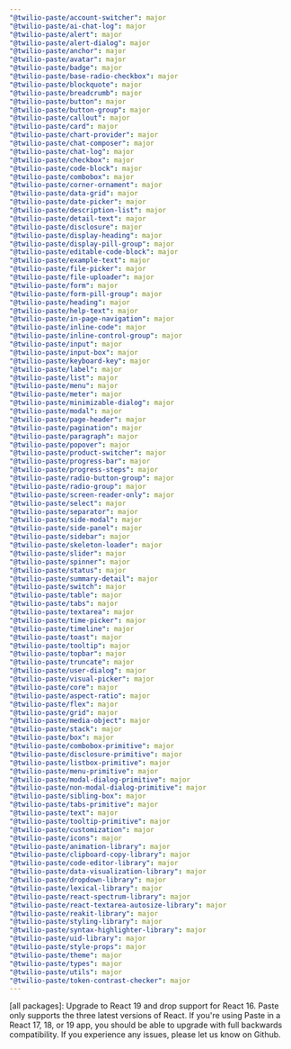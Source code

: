 ```yaml
---
"@twilio-paste/account-switcher": major
"@twilio-paste/ai-chat-log": major
"@twilio-paste/alert": major
"@twilio-paste/alert-dialog": major
"@twilio-paste/anchor": major
"@twilio-paste/avatar": major
"@twilio-paste/badge": major
"@twilio-paste/base-radio-checkbox": major
"@twilio-paste/blockquote": major
"@twilio-paste/breadcrumb": major
"@twilio-paste/button": major
"@twilio-paste/button-group": major
"@twilio-paste/callout": major
"@twilio-paste/card": major
"@twilio-paste/chart-provider": major
"@twilio-paste/chat-composer": major
"@twilio-paste/chat-log": major
"@twilio-paste/checkbox": major
"@twilio-paste/code-block": major
"@twilio-paste/combobox": major
"@twilio-paste/corner-ornament": major
"@twilio-paste/data-grid": major
"@twilio-paste/date-picker": major
"@twilio-paste/description-list": major
"@twilio-paste/detail-text": major
"@twilio-paste/disclosure": major
"@twilio-paste/display-heading": major
"@twilio-paste/display-pill-group": major
"@twilio-paste/editable-code-block": major
"@twilio-paste/example-text": major
"@twilio-paste/file-picker": major
"@twilio-paste/file-uploader": major
"@twilio-paste/form": major
"@twilio-paste/form-pill-group": major
"@twilio-paste/heading": major
"@twilio-paste/help-text": major
"@twilio-paste/in-page-navigation": major
"@twilio-paste/inline-code": major
"@twilio-paste/inline-control-group": major
"@twilio-paste/input": major
"@twilio-paste/input-box": major
"@twilio-paste/keyboard-key": major
"@twilio-paste/label": major
"@twilio-paste/list": major
"@twilio-paste/menu": major
"@twilio-paste/meter": major
"@twilio-paste/minimizable-dialog": major
"@twilio-paste/modal": major
"@twilio-paste/page-header": major
"@twilio-paste/pagination": major
"@twilio-paste/paragraph": major
"@twilio-paste/popover": major
"@twilio-paste/product-switcher": major
"@twilio-paste/progress-bar": major
"@twilio-paste/progress-steps": major
"@twilio-paste/radio-button-group": major
"@twilio-paste/radio-group": major
"@twilio-paste/screen-reader-only": major
"@twilio-paste/select": major
"@twilio-paste/separator": major
"@twilio-paste/side-modal": major
"@twilio-paste/side-panel": major
"@twilio-paste/sidebar": major
"@twilio-paste/skeleton-loader": major
"@twilio-paste/slider": major
"@twilio-paste/spinner": major
"@twilio-paste/status": major
"@twilio-paste/summary-detail": major
"@twilio-paste/switch": major
"@twilio-paste/table": major
"@twilio-paste/tabs": major
"@twilio-paste/textarea": major
"@twilio-paste/time-picker": major
"@twilio-paste/timeline": major
"@twilio-paste/toast": major
"@twilio-paste/tooltip": major
"@twilio-paste/topbar": major
"@twilio-paste/truncate": major
"@twilio-paste/user-dialog": major
"@twilio-paste/visual-picker": major
"@twilio-paste/core": major
"@twilio-paste/aspect-ratio": major
"@twilio-paste/flex": major
"@twilio-paste/grid": major
"@twilio-paste/media-object": major
"@twilio-paste/stack": major
"@twilio-paste/box": major
"@twilio-paste/combobox-primitive": major
"@twilio-paste/disclosure-primitive": major
"@twilio-paste/listbox-primitive": major
"@twilio-paste/menu-primitive": major
"@twilio-paste/modal-dialog-primitive": major
"@twilio-paste/non-modal-dialog-primitive": major
"@twilio-paste/sibling-box": major
"@twilio-paste/tabs-primitive": major
"@twilio-paste/text": major
"@twilio-paste/tooltip-primitive": major
"@twilio-paste/customization": major
"@twilio-paste/icons": major
"@twilio-paste/animation-library": major
"@twilio-paste/clipboard-copy-library": major
"@twilio-paste/code-editor-library": major
"@twilio-paste/data-visualization-library": major
"@twilio-paste/dropdown-library": major
"@twilio-paste/lexical-library": major
"@twilio-paste/react-spectrum-library": major
"@twilio-paste/react-textarea-autosize-library": major
"@twilio-paste/reakit-library": major
"@twilio-paste/styling-library": major
"@twilio-paste/syntax-highlighter-library": major
"@twilio-paste/uid-library": major
"@twilio-paste/style-props": major
"@twilio-paste/theme": major
"@twilio-paste/types": major
"@twilio-paste/utils": major
"@twilio-paste/token-contrast-checker": major
---
```


[all packages]: Upgrade to React 19 and drop support for React 16. Paste only supports the three latest versions of React. If you're using Paste in a React 17, 18, or 19 app, you should be able to upgrade with full backwards compatibility. If you experience any issues, please let us know on Github.
